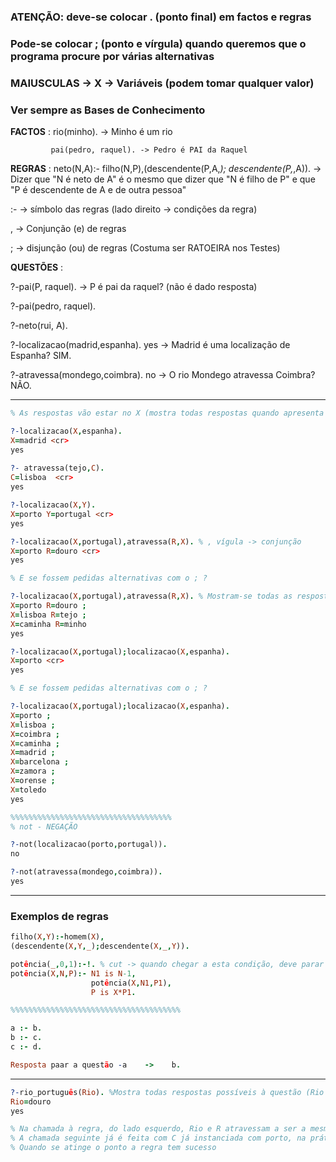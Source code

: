 
### ATENÇÃO: deve-se colocar . (ponto final) em factos e regras
### Pode-se colocar ; (ponto e vírgula) quando queremos que o programa procure por várias alternativas
### MAIUSCULAS -> X -> Variáveis (podem tomar qualquer valor)
### Ver sempre as Bases de Conhecimento

__FACTOS__ : rio(minho). -> Minho é um rio
             
             pai(pedro, raquel). -> Pedro é PAI da Raquel

__REGRAS__ : neto(N,A):- filho(N,P),(descendente(P,A,_); descendente(P,_,A)).  ->  Dizer que "N é neto de A" é o mesmo que dizer que "N é filho de P" e que "P é descendente de A e de outra pessoa"

:- -> símbolo das regras (lado direito -> condições da regra)

, -> Conjunção (e) de regras

; -> disjunção (ou) de regras (Costuma ser RATOEIRA nos Testes)



__QUESTÕES__ : 

?-pai(P, raquel). -> P é pai da raquel? (não é dado resposta)

?-pai(pedro, raquel).

?-neto(rui, A).

?-localizacao(madrid,espanha).   yes  ->  Madrid é uma localização de Espanha?  SIM.

?-atravessa(mondego,coimbra).  no     ->  O rio Mondego atravessa Coimbra? NÃO.

---------------------------------------
```prolog
% As respostas vão estar no X (mostra todas respostas quando apresenta o "yes")

?-localizacao(X,espanha).
X=madrid <cr>
yes
  
?- atravessa(tejo,C).
C=lisboa  <cr>
yes

?-localizacao(X,Y).
X=porto Y=portugal <cr>
yes

?-localizacao(X,portugal),atravessa(R,X). % , vígula -> conjunção
X=porto R=douro <cr>
yes

% E se fossem pedidas alternativas com o ; ?

?-localizacao(X,portugal),atravessa(R,X). % Mostram-se todas as respostas à questão
X=porto R=douro ;
X=lisboa R=tejo ;
X=caminha R=minho
yes

?-localizacao(X,portugal);localizacao(X,espanha).
X=porto <cr>
yes

% E se fossem pedidas alternativas com o ; ?

?-localizacao(X,portugal);localizacao(X,espanha).
X=porto ;
X=lisboa ;
X=coimbra ;
X=caminha ;
X=madrid ;
X=barcelona ; 
X=zamora ;
X=orense ;
X=toledo
yes

%%%%%%%%%%%%%%%%%%%%%%%%%%%%%%%%%%%%
% not - NEGAÇÃO

?-not(localizacao(porto,portugal)).
no

?-not(atravessa(mondego,coimbra)).
yes


```
--------------------------------------------

### Exemplos de regras

```prolog
filho(X,Y):-homem(X),
(descendente(X,Y,_);descendente(X,_,Y)).

potência(_,0,1):-!. % cut -> quando chegar a esta condição, deve parar a procura
potência(X,N,P):- N1 is N-1,
                  potência(X,N1,P1),
                  P is X*P1.

%%%%%%%%%%%%%%%%%%%%%%%%%%%%%%%%%%%%%%

a :- b. 
b :- c. 
c :- d. 

Resposta paar a questão -a    ->    b.

```

--------------------------------------------

```prolog
?-rio_português(Rio). %Mostra todas respostas possíveis à questão (Rio -> MAIUSCULAS)
Rio=douro
yes

% Na chamada à regra, do lado esquerdo, Rio e R atravessam a ser a mesma variável atravessa(R,C) tem sucesso com R=douro e C=porto
% A chamada seguinte já é feita com C já instanciada com porto, na prática essa chamada é feita como sendo localizacao(porto,portugal)
% Quando se atinge o ponto a regra tem sucesso
```
